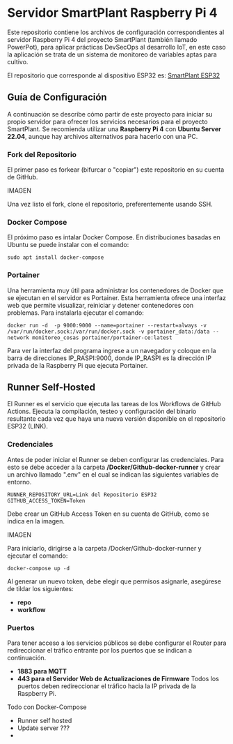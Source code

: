 # Servidor SmartPlant Raspberry Pi 4
Este repositorio contiene los archivos de configuración correspondientes al servidor Raspberry Pi 4 del proyecto SmartPlant (también llamado PowerPot), para aplicar prácticas DevSecOps al desarrollo IoT, en este caso la aplicación se trata de un sistema de monitoreo de variables aptas para cultivo.

El repositorio que corresponde al dispositivo ESP32 es: [SmartPlant ESP32](https://github.com/FeedehC/SmartPlant/)

## Guía de Configuración
A continuación se describe cómo partir de este proyecto para iniciar su propio servidor para ofrecer los servicios necesarios para el proyecto SmartPlant. Se recomienda utilizar una **Raspberry Pi 4** con **Ubuntu Server 22.04**, aunque hay archivos alternativos para hacerlo con una PC.

### Fork del Repositorio
El primer paso es forkear (bifurcar o "copiar") este repositorio en su cuenta de GitHub.

IMAGEN

Una vez listo el fork, clone el repositorio, preferentemente usando SSH.

### Docker Compose
El próximo paso es intalar Docker Compose. En distribuciones basadas en Ubuntu se puede instalar con el comando:
```
sudo apt install docker-compose
```

### Portainer
Una herramienta muy útil para administrar los contenedores de Docker que se ejecutan en el servidor es Portainer. Esta herramienta ofrece una interfaz web que permite visualizar, reiniciar y detener contenedores con problemas. Para instalarla ejecutar el comando:
```
docker run -d  -p 9000:9000 --name=portainer --restart=always -v /var/run/docker.sock:/var/run/docker.sock -v portainer_data:/data --network monitoreo_cosas portainer/portainer-ce:latest
```
Para ver la interfaz del programa ingrese a un navegador y coloque en la barra de direcciones IP_RASPI:9000, donde IP_RASPI es la dirección IP privada de la Raspberry Pi que ejecuta Portainer.

## Runner Self-Hosted
El Runner es el servicio que ejecuta las tareas de los Workflows de GitHub Actions. Ejecuta la compilación, testeo y configuración del binario resultante cada vez que haya una nueva versión disponible en el repositorio ESP32 (LINK).

### Credenciales
Antes de poder iniciar el Runner se deben configurar las credenciales. Para esto se debe acceder a la carpeta **/Docker/Github-docker-runner** y crear un archivo llamado ".env" en el cual se indican las siguientes variables de entorno.
```
RUNNER_REPOSITORY_URL=Link del Repositorio ESP32
GITHUB_ACCESS_TOKEN=Token
```

Debe crear un GitHub Access Token en su cuenta de GitHub, como se indica en la imagen.

IMAGEN


Para iniciarlo, dirigirse a la carpeta /Docker/Github-docker-runner y ejecutar el comando:
```
docker-compose up -d
```

Al generar un nuevo token, debe elegir que permisos asignarle, asegúrese de tildar los siguientes:

- **repo**
- **workflow**


### Puertos
Para tener acceso a los servicios públicos se debe configurar el Router para redireccionar el tráfico entrante por los puertos que se indican a continuación.
- **1883 para MQTT**
- **443 para el Servidor Web de Actualizaciones de Firmware**
Todos los puertos deben redireccionar el tráfico hacia la IP privada de la Raspberry Pi.

Todo con Docker-Compose
- Runner self hosted
- Update server ???
- 

